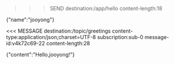 >>> SEND
destination:/app/hello
content-length:18

{"name":"jooyong"}


<<< MESSAGE
destination:/topic/greetings
content-type:application/json;charset=UTF-8
subscription:sub-0
message-id:v4k72c69-22
content-length:28

{"content":"Hello,jooyong!"}